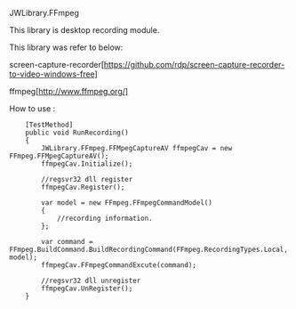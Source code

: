 ﻿JWLibrary.FFmpeg

This library is desktop recording module.

This library was refer to below:

screen-capture-recorder[https://github.com/rdp/screen-capture-recorder-to-video-windows-free]

ffmpeg[http://www.ffmpeg.org/]

How to use :

        [TestMethod]
        public void RunRecording()
        {
            JWLibrary.FFmpeg.FFMpegCaptureAV ffmpegCav = new FFmpeg.FFMpegCaptureAV();
            ffmpegCav.Initialize();

			//regsvr32 dll register
            ffmpegCav.Register();

            var model = new FFmpeg.FFmpegCommandModel()
            {
				//recording information.
            };

			var command = FFmpeg.BuildCommand.BuildRecordingCommand(FFmpeg.RecordingTypes.Local, model);
            ffmpegCav.FFmpegCommandExcute(command);

			//regsvr32 dll unregister
            ffmpegCav.UnRegister();
        }